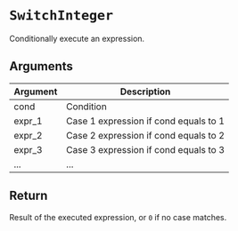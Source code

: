 # `SwitchInteger`

Conditionally execute an expression.

## Arguments

| Argument | Description                           |
| -------- | ------------------------------------- |
| cond     | Condition                             |
| expr_1   | Case 1 expression if cond equals to 1 |
| expr_2   | Case 2 expression if cond equals to 2 |
| expr_3   | Case 3 expression if cond equals to 3 |
| ...      | ...                                   |

## Return

Result of the executed expression, or `0` if no case matches.
